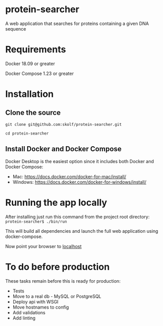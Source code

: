 # protein-searcher
A web application that searches for proteins containing a given DNA sequence

# Requirements
Docker 18.09 or greater

Docker Compose 1.23 or greater

# Installation
## Clone the source
`git clone git@github.com:skolf/protein-searcher.git`

`cd protein-searcher`

## Install Docker and Docker Compose
Docker Desktop is the easiest option since it includes both Docker and Docker Compose:

* Mac: https://docs.docker.com/docker-for-mac/install/
* Windows: https://docs.docker.com/docker-for-windows/install/

# Running the app locally
After installing just run this command from the project root directory:
`protein-searcher$ ./bin/run`

This will build all dependencies and launch the full web application using docker-compose.

Now point your browser to [localhost](http://localhost)

# To do before production
These tasks remain before this is ready for production:

* Tests
* Move to a real db - MySQL or PostgreSQL
* Deploy api with WSGI
* Move hostnames to config
* Add validations
* Add linting
